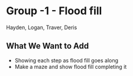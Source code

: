 # Group -1 - Flood fill
Hayden, Logan, Traver, Deris

## What We Want to Add
* Showing each step as flood fill goes along
* Make a maze and show flood fill completing it
